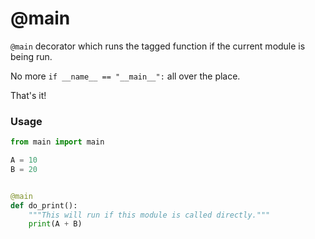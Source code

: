 # @main

`@main` decorator which runs the tagged function if the current module is being run.

No more `if __name__ == "__main__":` all over the place.

That's it!

### Usage
```python
from main import main

A = 10
B = 20


@main
def do_print():
    """This will run if this module is called directly."""
    print(A + B)
```
